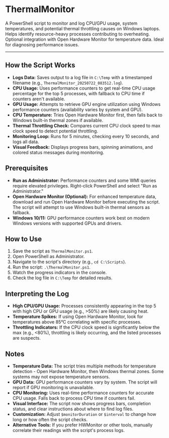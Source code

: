 # ThermalMonitor

A PowerShell script to monitor and log CPU/GPU usage, system temperatures, and potential thermal throttling causes on Windows laptops. Helps identify resource-heavy processes contributing to overheating. Optional integration with Open Hardware Monitor for temperature data. Ideal for diagnosing performance issues.

---

## How the Script Works

- **Logs Data:** Saves output to a log file in `C:\Temp` with a timestamped filename (e.g., `ThermalMonitor_20250722_083512.log`).
- **CPU Usage:** Uses performance counters to get real-time CPU usage percentage for the top 5 processes, with fallback to CPU time if counters aren't available.
- **GPU Usage:** Attempts to retrieve GPU engine utilization using Windows performance counters (availability varies by system and GPU).
- **CPU Temperature:** Tries Open Hardware Monitor first, then falls back to Windows built-in thermal zones if available.
- **Thermal Throttling Check:** Compares current CPU clock speed to max clock speed to detect potential throttling.
- **Monitoring Loop:** Runs for 5 minutes, checking every 10 seconds, and logs all data.
- **Visual Feedback:** Displays progress bars, spinning animations, and colored status messages during monitoring.

## Prerequisites

- **Run as Administrator:** Performance counters and some WMI queries require elevated privileges. Right-click PowerShell and select "Run as Administrator."
- **Open Hardware Monitor (Optional):** For enhanced temperature data, download and run Open Hardware Monitor before executing the script. The script will attempt to use Windows built-in thermal sensors as fallback.
- **Windows 10/11:** GPU performance counters work best on modern Windows versions with supported GPUs and drivers.

## How to Use

1. Save the script as `ThermalMonitor.ps1`.
2. Open PowerShell as Administrator.
3. Navigate to the script's directory (e.g., `cd C:\Scripts`).
4. Run the script: `.\ThermalMonitor.ps1`.
5. Watch the progress indicators in the console.
6. Check the log file in `C:\Temp` for detailed results.

## Interpreting the Log

- **High CPU/GPU Usage:** Processes consistently appearing in the top 5 with high CPU or GPU usage (e.g., >50%) are likely causing heat.
- **Temperature Spikes:** If using Open Hardware Monitor, look for temperatures above 85°C correlating with specific processes.
- **Throttling Indicators:** If the CPU clock speed is significantly below the max (e.g., <80%), throttling is likely occurring, and the listed processes are suspects.

## Notes

- **Temperature Data:** The script tries multiple methods for temperature detection - Open Hardware Monitor, then Windows thermal zones. Some systems may not expose temperature sensors.
- **GPU Data:** GPU performance counters vary by system. The script will report if GPU monitoring is unavailable.
- **CPU Monitoring:** Uses real-time performance counters for accurate CPU usage. Falls back to process CPU time if counters fail.
- **Visual Interface:** The script now shows progress bars, completion status, and clear instructions about where to find log files.
- **Customization:** Adjust `$monitorDuration` or `$interval` to change how long or how often the script checks.
- **Alternative Tools:** If you prefer HWMonitor or other tools, manually correlate their readings with the script's process logs.
